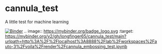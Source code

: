 # cannula_test
A little test for machine learning

[![Binder](https://mybinder.org/badge_logo.svg)](https://mybinder.org/v2/gh/longfinger65/cannula_test/main?urlpath=http%3A%2F%2Flocalhost%3A8888%2Flab%2Fworkspaces%2Fauto-3%2Fvoila%2Frender%2Fcannula_embossing_test.ipynb)
.. image:: https://mybinder.org/badge_logo.svg
 :target: https://mybinder.org/v2/gh/longfinger65/cannula_test/main?urlpath=http%3A%2F%2Flocalhost%3A8888%2Flab%2Fworkspaces%2Fauto-3%2Fvoila%2Frender%2Fcannula_embossing_test.ipynb
